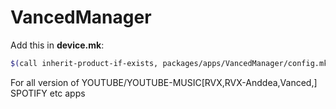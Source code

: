 # VancedManager
Add this in **device.mk**:
```bash
$(call inherit-product-if-exists, packages/apps/VancedManager/config.mk)
```

For all version of YOUTUBE/YOUTUBE-MUSIC[RVX,RVX-Anddea,Vanced,] SPOTIFY etc apps 
